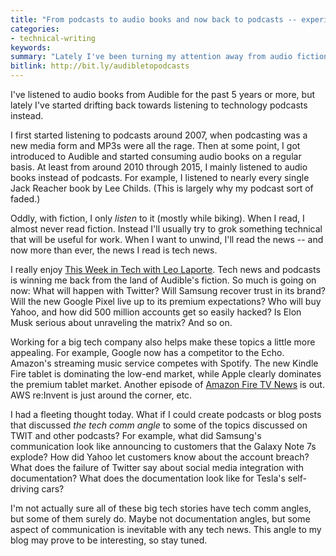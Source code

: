 ```yaml
---
title: "From podcasts to audio books and now back to podcasts -- experimenting with a new angle"
categories:
- technical-writing
keywords: 
summary: "Lately I've been turning my attention away from audio fiction and back into technology podcasts. I'm curious whether looking at the tech comm angle associated with technology news might provide a fruitful angle for blog posts and discussion."
bitlink: http://bit.ly/audibletopodcasts
---
```


I've listened to audio books from Audible for the past 5 years or more, but lately I've started drifting back towards listening to technology podcasts instead. 

I first started listening to podcasts around 2007, when podcasting was a new media form and MP3s were all the rage. Then at some point, I got introduced to Audible and started consuming audio books on a regular basis. At least from around 2010 through 2015, I mainly listened to audio books instead of podcasts. For example, I listened to nearly every single Jack Reacher book by Lee Childs. (This is largely why my podcast sort of faded.)

Oddly, with fiction, I only *listen* to it (mostly while biking). When I read, I almost never read fiction. Instead I'll usually try to grok something technical that will be useful for work. When I want to unwind, I'll read the news -- and now more than ever, the news I read is tech news. 

I really enjoy [This Week in Tech with Leo Laporte](https://twit.tv/shows/this-week-in-tech). Tech news and podcasts is winning me back from the land of Audible's fiction. So much is going on now: What will happen with Twitter? Will Samsung recover trust in its brand? Will the new Google Pixel live up to its premium expectations? Who will buy Yahoo, and how did 500 million accounts get so easily hacked? Is Elon Musk serious about unraveling the matrix? And so on. 

Working for a big tech company also helps make these topics a little more appealing. For example, Google now has a competitor to the Echo. Amazon's streaming music service competes with Spotify. The new Kindle Fire tablet is dominating the low-end market, while Apple clearly dominates the premium tablet market. Another episode of [Amazon Fire TV News](http://www.aftvnews.com/) is out. AWS re:Invent is just around the corner, etc.

I had a fleeting thought today. What if I could create podcasts or blog posts that discussed *the tech comm angle* to some of the topics discussed on TWIT and other podcasts? For example, what did Samsung's communication look like announcing to customers that the Galaxy Note 7s explode? How did Yahoo let customers know about the account breach? What does the failure of Twitter say about social media integration with documentation? What does the documentation look like for Tesla's self-driving cars?

I'm not actually sure all of these big tech stories have tech comm angles, but some of them surely do. Maybe not documentation angles, but some aspect of communication is inevitable with any tech news. This angle to my blog may prove to be interesting, so stay tuned.